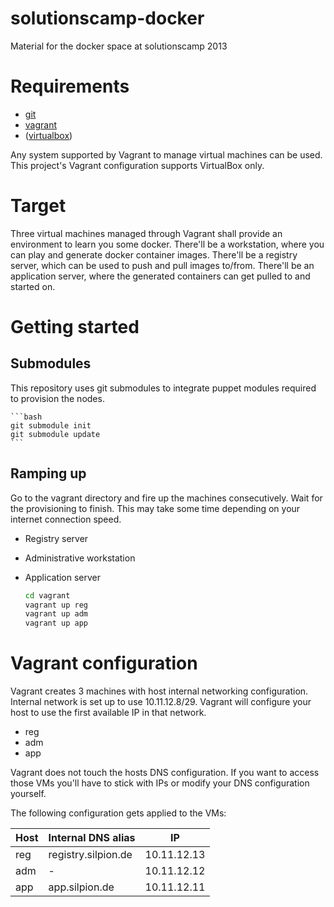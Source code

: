 # solutionscamp-docker

Material for the docker space at solutionscamp 2013


# Requirements

- [git](http://git-scm.com)
- [vagrant](http://vagrantup.com)
- ([virtualbox](https://www.virtualbox.org/))

Any system supported by Vagrant to manage virtual machines can be
used. This project's Vagrant configuration supports VirtualBox only.


# Target

Three virtual machines managed through Vagrant shall provide an
environment to learn you some docker.
There'll be a workstation, where you can play and generate docker
container images.
There'll be a registry server, which can be used to push and pull
images to/from.
There'll be an application server, where the generated containers can
get pulled to and started on.


# Getting started

## Submodules

This repository uses git submodules to integrate puppet modules
required to provision the nodes.

    ```bash
    git submodule init
    git submodule update
    ```

## Ramping up

Go to the vagrant directory and fire up the machines consecutively.
Wait for the provisioning to finish. This may take some time depending
on your internet connection speed.

* Registry server
* Administrative workstation
* Application server

    ```bash
    cd vagrant
    vagrant up reg
    vagrant up adm
    vagrant up app
    ```

# Vagrant configuration

Vagrant creates 3 machines with host internal networking configuration.
Internal network is set up to use 10.11.12.8/29. Vagrant will configure
your host to use the first available IP in that network.

* reg
* adm
* app

Vagrant does not touch the hosts DNS configuration. If you want to
access those VMs you'll have to stick with IPs or modify your DNS
configuration yourself.

The following configuration gets applied to the VMs:

| Host | Internal DNS alias  | IP          |
| ---- | ------------------- | ----------- |
| reg  | registry.silpion.de | 10.11.12.13 |
| adm  | -                   | 10.11.12.12 |
| app  | app.silpion.de      | 10.11.12.11 |


<!-- vim: set nofen ts=4 sw=4 et: -->
